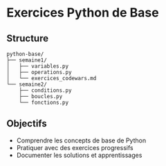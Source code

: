 # Exercices Python de Base

## Structure
```
python-base/
├── semaine1/
│   ├── variables.py
│   ├── operations.py
│   └── exercices_codewars.md
└── semaine2/
    ├── conditions.py
    ├── boucles.py
    └── fonctions.py
```

## Objectifs
- Comprendre les concepts de base de Python
- Pratiquer avec des exercices progressifs
- Documenter les solutions et apprentissages

